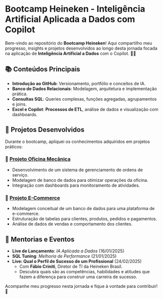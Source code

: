 # Bootcamp Heineken - Inteligência Artificial Aplicada a Dados com Copilot

Bem-vindo ao repositório do **Bootcamp Heineken**! Aqui compartilho meu progresso, insights e projetos desenvolvidos ao longo desta jornada focada na aplicação de **Inteligência Artificial a Dados** com o Copilot. 🍻🤖

## 📚 Conteúdos Principais
- **Introdução ao GitHub**: Versionamento, portfólio e conceitos de IA.
- **Banco de Dados Relacionais**: Modelagem, arquitetura e implementação prática.
- **Consultas SQL**: Queries complexas, funções agregadas, agrupamentos e joins.
- **Excel e Copilot**: **Processos de ETL**, análise de dados e visualização com dashboards.

## 📂 Projetos Desenvolvidos
Durante o bootcamp, apliquei os conhecimentos adquiridos em projetos práticos:

### 🔧 [Projeto Oficina Mecânica](https://github.com/gustavolima007/Bootcamp_Heineken-IA-Aplicada-a-Dados-com-Copilot/blob/main/Banco%20de%20dados/Projeto%20para%20Oficina/readme.md)
- Desenvolvimento de um sistema de gerenciamento de ordens de serviço.
- Modelagem de banco de dados para otimizar operações da oficina.
- Integração com dashboards para monitoramento de atividades.

### 🛒 [Projeto E-Commerce](https://github.com/gustavolima007/Bootcamp_Heineken-IA-Aplicada-a-Dados-com-Copilot/blob/main/Banco%20de%20dados/Projeto%20Conceitual%20de%20Banco%20de%20Dados%20%E2%80%93%20E-COMMERCE/README.md)
- Modelagem conceitual de um banco de dados para uma plataforma de e-commerce.
- Estruturação de tabelas para clientes, produtos, pedidos e pagamentos.
- Análise de dados de vendas e comportamento dos clientes.

## 🎥 Mentorias e Eventos
- **Live de Lançamento**: *IA Aplicada a Dados* (16/01/2025)
- **SQL Tuning**: *Melhoria de Performance* (21/01/2025)
- **Live: Qual o Perfil de Sucesso de um Profissional** (24/02/2025)
  - Com **Fábio Criniti**, Diretor de TI da Heineken Brasil.
  - Descubra quais são as competências, habilidades e atitudes que fazem a diferença para construir uma carreira de sucesso.

Acompanhe meu progresso nesta jornada e fique à vontade para contribuir! 🚀